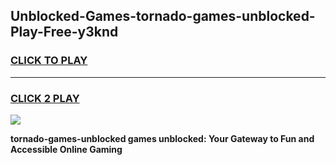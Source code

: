 
## Unblocked-Games-tornado-games-unblocked-Play-Free-y3knd
<h3>
<a href="https://premium76.site?title=tornado-games-unblocked&ref=09A">CLICK TO PLAY</a></h3>
<hr>

<h3>
<a href="https://premium76.site?title=tornado-games-unblocked&ref=09A">CLICK 2 PLAY</a>
  
</h3>

<a href="https://premium76.site?title=tornado-games-unblocked&ref=09A"><img src="https://clearcache.store/games.png"></a>


**tornado-games-unblocked games unblocked: Your Gateway to Fun and Accessible Online Gaming**
